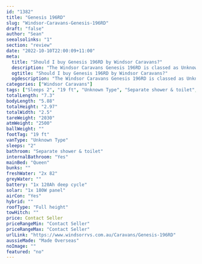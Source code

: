 ```yaml
---
id: "1382"
title: "Genesis 196RD"
slug: "Windsor-Caravans-Genesis-196RD"
draft: "false"
author: "Sean"
seealsolinks: "1"
section: "review"
date: "2022-10-10T22:00:09+11:00"
meta:
  title: "Should I buy Genesis 196RD by Windsor Caravans?"
  description: "The Windsor Caravans Genesis 196RD is classed as Unknown Type, and sleeps 2 people. It is Made Overseas and comes in at 19 ft. It generally has Separate shower & toilet."
  ogtitle: "Should I buy Genesis 196RD by Windsor Caravans?"
  ogdescription: "The Windsor Caravans Genesis 196RD is classed as Unknown Type, and sleeps 2 people. It is Made Overseas and comes in at 19 ft. It generally has Separate shower & toilet."
categories: ["Windsor Caravans"]
tags: ["Sleeps 2", "19 ft", "Unknown Type", "Separate shower & toilet", "Full height", "Price Unknown", "Made Overseas"]
totalLength: "7.3"
bodyLength: "5.88"
totalHeight: "2.97"
totalWidth: "2.5"
tareWeight: "2030"
atmWeight: "2500"
ballWeight: ""
footTag: "19 ft"
vanType: "Unknown Type"
sleeps: "2"
bathroom: "Separate shower & toilet"
internalBathroom: "Yes"
mainBed: "Queen"
bunks: ""
freshWater: "2x 82"
greyWater: ""
battery: "1x 120Ah deep cycle"
solar: "1x 180W panel"
airCon: "Yes"
hybrid: ""
roofType: "Full height"
towHitch: ""
price: Contact Seller
priceRangeMin: "Contact Seller"
priceRangeMax: "Contact Seller"
urlLink: "https://www.windsorrvs.com.au/Caravans/Genesis-196RD"
aussieMade: "Made Overseas"
noImage: ""
featured: "no"
---
```

